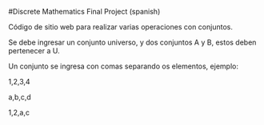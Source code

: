 #Discrete Mathematics Final Project
 (spanish)

 Código de sitio web para realizar varias operaciones con conjuntos.

 Se debe ingresar un conjunto universo, y dos conjuntos A y B, estos deben pertenecer a U.

 Un conjunto se ingresa con comas separando os elementos, ejemplo:

 1,2,3,4

 a,b,c,d
 
 1,2,a,c
